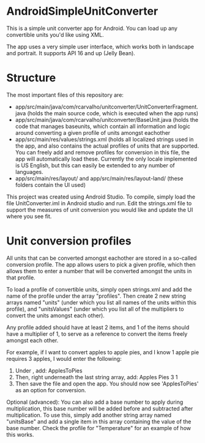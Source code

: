 # AndroidSimpleUnitConverter
This is a simple unit converter app for Android. You can load up any convertible units you'd like using XML.

The app uses a very simple user interface, which works both in landscape and portrait. It supports API 16 and up (Jelly Bean).

# Structure
The most important files of this repository are:

- app/src/main/java/com/rcarvalho/unitconverter/UnitConverterFragment.java (holds the main source code, which is executed when the app runs)
- app/src/main/java/com/rcarvalho/unitconverter/BaseUnit.java (holds the code that manages baseunits, which contain all information and logic around converting a given profile of units amongst eachother
- app/src/main/res/values/strings.xml (holds all localized strings used in the app, and also contains the actual profiles of units that are supported. You can freely add and remove profiles for conversion in this file, the app will automatically load these. Currently the only locale implemented is US English, but this can easily be extended to any number of languages.
- app/src/main/res/layout/ and app/src/main/res/layout-land/ (these folders contain the UI used)

This project was created using Android Studio. To compile, simply load the file UnitConverter.iml in Android studio and run. Edit the strings.xml file to support the measures of unit conversion you would like and update the UI where you see fit.

# Unit conversion profiles

All units that can be converted amongst eachother are stored in a so-called conversion profile. The app allows users to pick a given profile, which then allows them to enter a number that will be converted amongst the units in that profile.

 To load a profile of convertible units, simply open strings.xml and add the name of the profile under the array "profiles". Then create 2 new string arrays named "units<profile name>" (under which you list all names of the units within this profile), and "units<profileName>Values" (under which you list all of the multipliers to convert the units amongst each other).

Any profile added should have at least 2 items, and 1 of the items should have a multiplier of 1, to serve as a reference to convert the items freely amongst each other.

For example, if I want to convert apples to apple pies, and I know 1 apple pie requires 3 apples, I would enter the following:

1. Under <string-array name="profiles">, add: <item>ApplesToPies</item>
2. Then, right underneath the last string array, add:
    <string-array name="unitsApplesToPies">
        <item>Apples</item>
        <item>Pies</item>
    </string-array>
    <string-array name="unitsApplesToPiesValues">
        <item>3</item>
        <item>1</item>
    </string-array>
3. Then save the file and open the app. You should now see 'ApplesToPies' as an option for conversion.

Optional (advanced): You can also add a base number to apply during multiplication, this base number will be added before and subtracted after multiplication. To use this, simply add another string array named "units<profile name>Base" and add a single item in this array containing the value of the base number. Check the profile for "Temperature" for an example of how this works.
